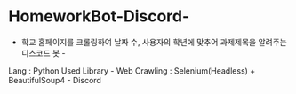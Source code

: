 # HomeworkBot-Discord-
 - 학교 홈페이지를 크롤링하여 날짜 수, 사용자의 학년에 맞추어 과제제목을 알려주는 디스코드 봇 -

Lang : Python
Used Library - Web Crawling : Selenium(Headless) + BeautifulSoup4 
           - Discord
